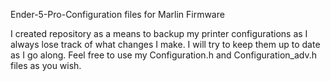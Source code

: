 Ender-5-Pro-Configuration files for Marlin Firmware

I created repository as a means to backup my printer configurations as I always lose track of what changes I make. I will try to keep them up to date as I go along. Feel free to use my Configuration.h and Configuration_adv.h files as you wish.
